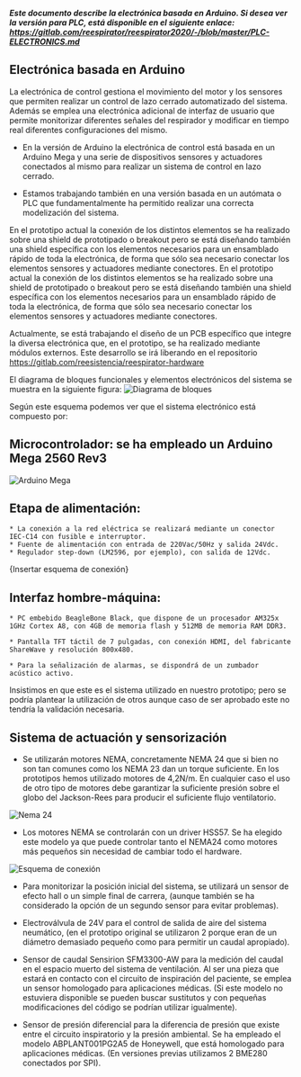 ***Este documento describe la electrónica basada en Arduino. Si desea ver la versión para PLC, está disponible en el siguiente enlace: https://gitlab.com/reespirator/reespirator2020/-/blob/master/PLC-ELECTRONICS.md***

## Electrónica basada en Arduino
La electrónica de control gestiona el movimiento del motor y los sensores que permiten realizar un control de lazo cerrado automatizado del sistema. Además se emplea una electrónica adicional de interfaz de usuario que permite monitorizar diferentes señales del respirador y modificar en tiempo real diferentes configuraciones del mismo.

* En la versión de Arduino la electrónica de control está basada en un Arduino Mega y una serie de dispositivos sensores y actuadores conectados al mismo para realizar un sistema de control en lazo cerrado. 

* Estamos trabajando también en una versión basada en un autómata o PLC que fundamentalmente ha permitido realizar una correcta modelización del sistema.

En el prototipo actual la conexión de los distintos elementos se ha realizado sobre una shield de prototipado o breakout pero se está diseñando también una shield específica con los elementos necesarios para un ensamblado rápido de toda la electrónica, de forma que sólo sea necesario conectar los elementos sensores y actuadores mediante conectores.
En el prototipo actual la conexión de los distintos elementos se ha realizado sobre una shield de prototipado o breakout pero se está diseñando también una shield específica con los elementos necesarios para un ensamblado rápido de toda la electrónica, de forma que sólo sea necesario conectar los elementos sensores y actuadores mediante conectores.

Actualmente, se está trabajando el diseño de un PCB específico que integre la diversa electrónica que, en el prototipo, se ha realizado mediante módulos externos. Este desarrollo se irá liberando en el repositorio https://gitlab.com/reesistencia/reespirator-hardware

El diagrama de bloques funcionales y elementos electrónicos del sistema se muestra en la siguiente figura:
![Diagrama de bloques](https://gitlab.com/reesistencia/reespirator-doc/-/raw/master/images/diagrama-de-bloques.jpg "Diagrama de bloques")

Según este esquema podemos ver que el sistema electrónico está compuesto por:

## Microcontrolador: se ha empleado un Arduino Mega 2560 Rev3
![Arduino Mega](https://gitlab.com/reesistencia/reespirator-doc/-/raw/master/images/Arduino-mega.jpg "Arduino Mega")

## Etapa de alimentación:
	* La conexión a la red eléctrica se realizará mediante un conector IEC-C14 con fusible e interruptor.
	* Fuente de alimentación con entrada de 220Vac/50Hz y salida 24Vdc.
	* Regulador step-down (LM2596, por ejemplo), con salida de 12Vdc.

{Insertar esquema de conexión}


## Interfaz hombre-máquina:

	* PC embebido BeagleBone Black, que dispone de un procesador AM325x 1GHz Cortex A8, con 4GB de memoria flash y 512MB de memoria RAM DDR3.

	* Pantalla TFT táctil de 7 pulgadas, con conexión HDMI, del fabricante ShareWave y resolución 800x480.

	* Para la señalización de alarmas, se dispondrá de un zumbador acústico activo.

Insistimos en que este es el sistema utilizado en nuestro prototipo; pero se podría plantear la utilización de otros aunque caso de ser aprobado este no tendría la validación necesaria.

## Sistema de actuación y sensorización

* Se utilizarán motores NEMA, concretamente NEMA 24 que si bien no son tan comunes como los NEMA 23 dan un torque suficiente. En los prototipos hemos utilizado motores de 4,2N/m. En cualquier caso el uso de otro tipo de motores debe garantizar la suficiente presión sobre el globo del Jackson-Rees para producir el suficiente flujo ventilatorio.

![Nema 24](https://gitlab.com/reespirator/reespirator-doc/-/raw/master/images/Nema24.jpg "Motor Nema 24")

* Los motores NEMA se controlarán con un driver HSS57. Se ha elegido este modelo ya que puede controlar tanto el NEMA24 como motores más pequeños sin necesidad de cambiar todo el hardware.

![Esquema de conexión](https://gitlab.com/reespirator/reespirator-doc/-/raw/master/images/motor-driver.png "Esquema de conexión del driver y el motor paso a paso")

* Para monitorizar la posición inicial del sistema, se utilizará un sensor de efecto hall o un simple final de carrera, (aunque también se ha considerado la opción de un segundo sensor para evitar problemas).

* Electroválvula de 24V para el control de salida de aire del sistema neumático, (en el prototipo original se utilizaron 2 porque eran de un diámetro demasiado pequeño como para permitir un caudal apropiado).

* Sensor de caudal Sensirion SFM3300-AW para la medición del caudal en el espacio muerto del sistema de ventilación. Al ser una pieza que estará en contacto con el circuito de inspiración del paciente, se emplea un sensor homologado para aplicaciones médicas. (Si este modelo no estuviera disponible se pueden buscar sustitutos y con pequeñas modificaciones del código se podrían utilizar igualmente).

* Sensor de presión diferencial para la diferencia de presión que existe entre el circuito inspiratorio y la presión ambiental. Se ha empleado el modelo ABPLANT001PG2A5 de Honeywell, que está homologado para aplicaciones médicas. (En versiones previas utilizamos 2 BME280 conectados por SPI). 
	
